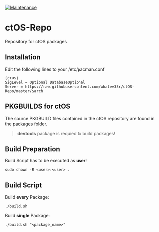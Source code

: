 [![Maintenance](https://img.shields.io/maintenance/yes/2024.svg)]()
# ctOS-Repo
Repository for ctOS packages

## Installation 
Edit the following lines to your /etc/pacman.conf
```
[ctOS]
SigLevel = Optional DatabaseOptional
Server = https://raw.githubusercontent.com/whatev33r/ctOS-Repo/master/$arch
```

## PKGBUILDS for ctOS
The source PKGBUILD files contained in the ctOS repository are found in the [packages](/packages) folder.

> **devtools** package is requied to build packages!

## Build Preparation
Build Script has to be executed as **user**!
```
sudo chown -R <user>:<user> . 
```

## Build Script
Build **every** Package:
```
./build.sh
```
Build **single** Package:
```
./build.sh "<package_name>"
```
